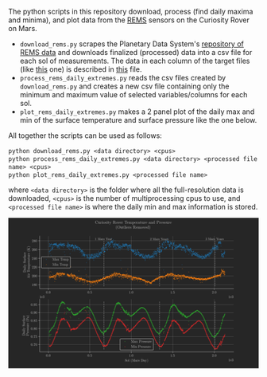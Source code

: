 The python scripts in this repository download, process (find daily maxima and minima), and plot data from the [REMS](https://mars.nasa.gov/msl/mission/instruments/environsensors/rems/) sensors on the Curiosity Rover on Mars.

* `download_rems.py` scrapes the Planetary Data System's [repository of REMS data](https://atmos.nmsu.edu/PDS/data/mslrem_1001/DOCUMENT/) and downloads  finalized (processed) data into a csv file for each sol of measurements. The data in each column of the target files (like [this](https://atmos.nmsu.edu/PDS/data/mslrem_1001/DATA/SOL_00090_00179/SOL00090/RME_405436167RMD00900000000_______P8.TAB) one) is described in [this](https://atmos.nmsu.edu/PDS/data/mslrem_1001/LABEL/MODRDR6.FMT) file.
* `process_rems_daily_extremes.py` reads the csv files created by `download_rems.py` and creates a new csv file containing only the minimum and maximum value of selected variables/columns for each sol.
* `plot_rems_daily_extremes.py` makes a 2 panel plot of the daily max and min of the surface temperature and surface pressure like the one below.

All together the scripts can be used as follows:
```
python download_rems.py <data directory> <cpus>
python process_rems_daily_extremes.py <data directory> <processed file name> <cpus>
python plot_rems_daily_extremes.py <processed file name>
```
where `<data directory>` is the folder where all the full-resolution data is downloaded, `<cpus>` is the number of multiprocessing cpus to use, and `<processed file name>` is where the daily min and max information is stored.

![rems_plot](rems_plot.png)

